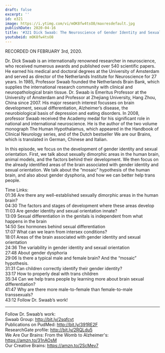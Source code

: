 ```yaml
---
draft: false
excerpt: ''
id: e321
image: https://i.ytimg.com/vi/mOK8fw4tsO8/maxresdefault.jpg
publishDate: 2020-04-16
title: '#321 Dick Swaab: The Neuroscience of Gender Identity and Sexual Orientation'
youtubeid: mOK8fw4tsO8
---
```

RECORDED ON FEBRUARY 3rd, 2020.

Dr. Dick Swaab is an internationally renowned researcher in neuroscience, who received numerous awards and published over 540 scientific papers. He earned his medical and doctoral degrees at the University of Amsterdam and served as director of the Netherlands Institute for Neuroscience for 27 years. In 1985, Professor Swaab founded the Netherlands Brain Bank, which supplies the international research community with clinical and neuropathological brain tissue. Dr. Swaab is Emeritus Professor at the University of Amsterdam and Professor at Zhejiang University, Hang Zhou, China since 2007. His major research interest focusses on brain development, sexual differentiation, Alzheimer’s disease, the neurobiological basis of depression and eating disorders. In 2008, professor Swaab received the Academy medal for his significant role in national and international neuroscience. He is the author of the two volume monograph The Human Hypothalamus, which appeared in the Handbook of Clinical Neurology series, and of the Dutch bestseller We are our Brains, which is translated in German, Chinese and Italian.

In this episode, we focus on the development of gender identity and sexual orientation. First, we talk about sexually dimorphic areas in the human brain, animal models, and the factors behind their development. We then focus on the already identified areas of the brain associated with gender identity and sexual orientation. We talk about the “mosaic” hypothesis of the human brain, and also about gender dysphoria, and how we can better help trans people.

Time Links:  
01:36  Are there any well-established sexually dimorphic areas in the human brain?  
04:30  The factors and stages of development where these areas develop  
11:03  Are gender identity and sexual orientation innate?  
13:09  Sexual differentiation in the genitals is independent from what happens in the brain  
14:50  Sex hormones behind sexual differentiation  
17:07  What can we learn from intersex conditions?  
18:01  Areas of the brain associated with gender identity and sexual orientation  
24:36  The variability in gender identity and sexual orientation  
27:48  About gender dysphoria  
29:06  Is there a typical male and female brain? And the “mosaic” hypothesis.  
31:31  Can children correctly identify their gender identity?  
33:17  How to properly deal with trans children  
35:34  Can we help trans people by learning more about brain sexual differentiation?  
41:47  Why are there more male-to-female than female-to-male transsexuals?  
43:12  Follow Dr. Swaab’s work!

---

Follow Dr. Swaab’s work:  
Swaab Group: http://bit.ly/2sqfcyt  
Publications on PudMed: http://bit.ly/391RE2F  
ResearchGate profile: http://bit.ly/2RQLdu5  
We Are Our Brains: From the Womb to Alzheimer's: https://amzn.to/31nAOsM  
Our Creative Brains: https://amzn.to/2ScMev7

